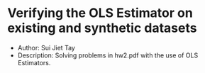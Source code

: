 # Verifying the OLS Estimator on existing and synthetic datasets

- Author: Sui Jiet Tay
- Description: Solving problems in hw2.pdf with the use of OLS Estimators.




